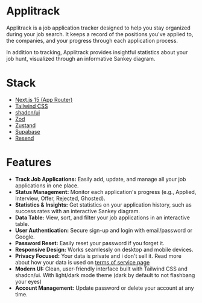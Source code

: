 # Applitrack

Applitrack is a job application tracker designed to help you stay organized during your job search. It keeps a record of the positions you've applied to, the companies, and your progress through each application process.

In addition to tracking, Applitrack provides insightful statistics about your job hunt, visualized through an informative Sankey diagram.

# Stack
- [Next.js 15 (App Router)](https://nextjs.org/)
- [Tailwind CSS](https://tailwindcss.com/)
- [shadcn/ui](https://ui.shadcn.com/)
- [Zod](https://zod.dev/)
- [Zustand](https://zustand-demo.pmnd.rs/)
- [Supabase](https://supabase.com/)
- [Resend](https://resend.com/)

# Features
- **Track Job Applications:** Easily add, update, and manage all your job applications in one place.
- **Status Management:** Monitor each application's progress (e.g., Applied, Interview, Offer, Rejected, Ghosted).
- **Statistics & Insights:** Get statistics on your application history, such as success rates with an interactive Sankey diagram.
- **Data Table:** View, sort, and filter your job applications in an interactive table.
- **User Authentication:** Secure sign-up and login with email/password or Google.
- **Password Reset:** Easily reset your password if you forget it.
- **Responsive Design:** Works seamlessly on desktop and mobile devices.
- **Privacy Focused:** Your data is private and i don't sell it. Read more about how your data is used on [terms of service page](https://www.applitrack.no/terms-of-service)
- **Modern UI:** Clean, user-friendly interface built with Tailwind CSS and shadcn/ui. With light/dark mode theme (dark by default to not flashbang your eyes)
- **Account Management:** Update password or delete your account at any time.